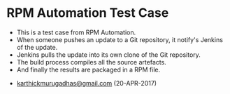 # RPM Automation Test Case
- This is a test case from RPM Automation.
- When someone pushes an update to a Git repository, it notify's Jenkins of the update.
- Jenkins pulls the update into its own clone of the Git repository.
- The build process compiles all the source artefacts.
- And finally the results are packaged in a RPM file.
* karthickmurugadhas@gmail.com (20-APR-2017)
